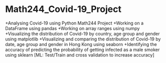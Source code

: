 # Math244_Covid-19_Project
+Analysing Covid-19 using Python Math244 Project
+Working on a DataFrame using pandas
+Working on array ranges using numpy
+Visualizing the distribution of Covid-19 by country, age group and gender using matplotlib 
+Visualizing and comparing the distribution of Covid-19 by date, age group and gender in Hong Kong using seaborn
+Identifying the accuracy of predicting the probability of getting infected as a male smoker using sklearn [ML: Test/Train and cross validation to increase accuracy]

